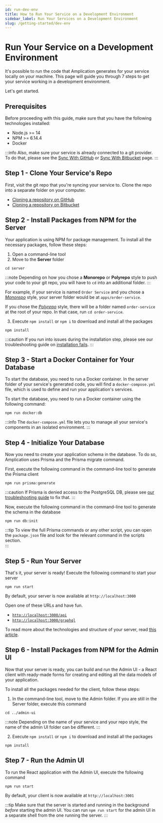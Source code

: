 ```yaml
---
id: run-dev-env
title: How to Run Your Service on a Development Environment
sidebar_label: Run Your Services on a Development Environment
slug: /getting-started/dev-env
---
```


# Run Your Service on a Development Environment

It's possible to run the code that Amplication generates for your service locally on your machine.
This page will guide you through 7 steps to get your service working in a development environment.

Let's get started.

## Prerequisites

Before proceeding with this guide, make sure that you have the following technologies installed:

- Node.js >= 14
- NPM >= 6.14.4
- Docker

:::info
Also, make sure your service is already connected to a git provider. To do that, please see the [Sync With GitHub](/sync-with-github/) or [Sync With Bitbucket](/sync-with-bitbucket/) page.
:::

## Step 1 - Clone Your Service's Repo

First, visit the git repo that you're syncing your service to.
Clone the repo into a separate folder on your computer.

- [Cloning a repository on GitHub](https://docs.github.com/en/repositories/creating-and-managing-repositories/cloning-a-repository)
- [Cloning a repository on Bitbucket](https://support.atlassian.com/bitbucket-cloud/docs/clone-a-git-repository/)

## Step 2 - Install Packages from NPM for the Server

Your application is using NPM for package management. To install all the necessary packages, follow these steps:

1. Open a command-line tool
2. Move to the **Server** folder

```
cd server
```

:::note
Depending on how you chose a **Monorepo** or **Polyrepo** style to push your code to your git repo, you will have to `cd` into an additional folder.
:::

For example, if your service is named `Order Service` and you chose a [_Monorepo_](/first-service/#step-4-select-your-repo-style) style, your server folder would be at `apps/order-service`.

If you chose the [_Polyrepo_](/first-service/#step-4-select-your-repo-style) style, there will be a folder named `order-service` at the root of your repo.
In that case, run `cd order-service`.

3. Execute `npm install` or `npm i` to download and install all the packages

```
npm install
```

:::caution
If you run into issues during the installation step, please see our troubleshooting guide on [installation fails](/errors/installation-fails/).
:::

## Step 3 - Start a Docker Container for Your Database

To start the database, you need to run a Docker container.
In the server folder of your service's generated code, you will find a `docker-compose.yml` file, which is used to define and run your application's services.

To start the database, you need to run a Docker container using the following command:

```
npm run docker:db
```

:::info
The `docker-compose.yml` file lets you to manage all your service's components in an isolated environment.
:::

## Step 4 - Initialize Your Database

Now you need to create your application schema in the database. To do so, Amplication uses Prisma and the Prisma migrate command.

First, execute the following command in the command-line tool to generate the Prisma client

```
npm run prisma:generate 
```

:::caution
If Prisma is denied access to the PostgreSQL DB, please see [our troubleshooting guide](/errors/prisma-denied-access-on-postgres/) to fix that.
:::

Now, execute the following command in the command-line tool to generate the schema in the database

```
npm run db:init
```

:::tip
To view the full Prisma commands or any other script, you can open the `package.json` file and look for the relevant command in the scripts section.  
:::

## Step 5 - Run Your Server

That's it, your server is ready!
Execute the following command to start your server

```
npm run start
```

By default, your server is now available at `http://localhost:3000`

Open one of these URLs and have fun.

- [`http://localhost:3000/api`](http://localhost:3000/api)
- [`http://localhost:3000/graphql`](http://localhost:3000/graphql)

To read more about the technologies and structure of your server, read [this article](../../getting-started).

## Step 6 - Install Packages from NPM for the Admin UI

Now that your server is ready, you can build and run the Admin UI - a React client with ready-made forms for creating and editing all the data models of your application.

To install all the packages needed for the client, follow these steps:

1. In the command-line tool, move to the Admin folder. If you are still in the Server folder, execute this command

```
cd ../admin-ui
```

:::note
Depending on the name of your service and your repo style, the name of the admin UI folder can be different.
:::

2. Execute `npm install` or `npm i` to download and install all the packages

```
npm install
```

## Step 7 - Run the Admin UI

To run the React application with the Admin UI, execute the following command

```
npm run start
```

By default, your client is now available at `http://localhost:3001`

:::tip
Make sure that the server is started and running in the background _before_ starting the admin UI. You can run `npm run start` for the admin UI in a separate shell from the one running the server.
:::